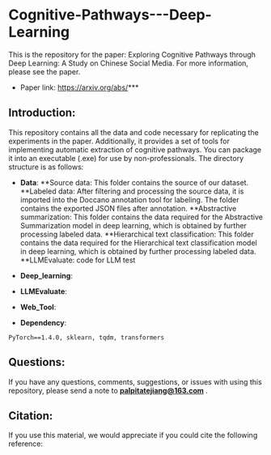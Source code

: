 # Cognitive-Pathways---Deep-Learning
This is the repository for the paper: Exploring Cognitive Pathways through Deep Learning: A Study on Chinese Social Media. For more information, please see the paper. 
* Paper link: https://arxiv.org/abs/***


## Introduction:
This repository contains all the data and code necessary for replicating the experiments in the paper. Additionally, it provides a set of tools for implementing automatic extraction of cognitive pathways. You can package it into an executable (.exe) for use by non-professionals.
The directory structure is as follows:
* **Data**:
**Source data: This folder contains the source of our dataset.
**Labeled data: After filtering and processing the source data, it is imported into the Doccano annotation tool for labeling. The folder contains the exported JSON files after annotation.
**Abstractive summarization: This folder contains the data required for the Abstractive Summarization model in deep learning, which is obtained by further processing labeled data.
**Hierarchical text classification: This folder contains the data required for the Hierarchical text classification model in deep learning, which is obtained by further processing labeled data.
**LLMEvaluate: 
  code for LLM test


* **Deep_learning**:



* **LLMEvaluate**:



* **Web_Tool**:





* **Dependency**:
```
PyTorch==1.4.0, sklearn, tqdm, transformers  
```

## Questions:
If you have any questions, comments, suggestions, or issues with using this repository, please send a note to **palpitatejiang@163.com** . 

## Citation:
If you use this material, we would appreciate if you could cite the following reference:
